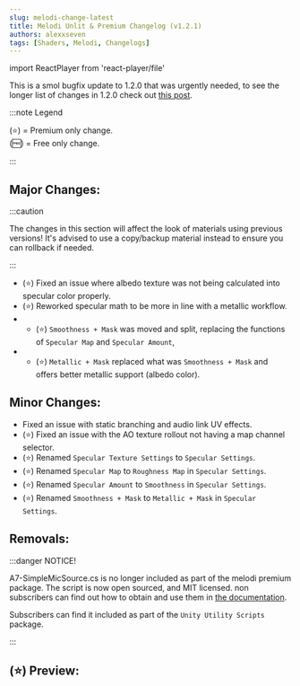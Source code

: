 ```yaml
---
slug: melodi-change-latest
title: Melodi Unlit & Premium Changelog (v1.2.1)
authors: alexxseven
tags: [Shaders, Melodi, Changelogs]
---
```

import ReactPlayer from 'react-player/file'

This is a smol bugfix update to 1.2.0 that was urgently needed, to see the longer list of changes in 1.2.0 check out [this post](/blog/melodi-change-v1-20-0).

:::note Legend

(⭐) = Premium only change.     
(🆓) = Free only change.

:::

## Major Changes:
:::caution

The changes in this section will affect the look of materials using previous versions! It's advised to use a copy/backup material instead to ensure you can rollback if needed.

:::
- (⭐) Fixed an issue where albedo texture was not being calculated into specular color properly.
- (⭐) Reworked specular math to be more in line with a metallic workflow.
- - (⭐) `Smoothness + Mask` was moved and split, replacing the functions of `Specular Map` and `Specular Amount`,
- - (⭐) `Metallic + Mask` replaced what was `Smoothness + Mask` and offers better metallic support (albedo color). 

## Minor Changes:
- Fixed an issue with static branching and audio link UV effects.
- (⭐) Fixed an issue with the AO texture rollout not having a map channel selector.
- (⭐) Renamed `Specular Texture Settings` to `Specular Settings`.
- (⭐) Renamed `Specular Map` to `Roughness Map` in `Specular Settings`.
- (⭐) Renamed `Specular Amount` to `Smoothness` in `Specular Settings`.
- (⭐) Renamed `Smoothness + Mask` to `Metallic + Mask` in `Specular Settings`.

## Removals:
:::danger NOTICE!

A7-SimpleMicSource.cs is no longer included as part of the melodi premium package. The script is now open sourced, and MIT licensed. non subscribers can find out how to obtain and use them in [the documentation](/category/miscellaneous).

Subscribers can find it included as part of the `Unity Utility Scripts` package.

:::
<!--truncate-->
## (⭐) Preview:

<div className='player-wrapper'>
    <ReactPlayer
        className='react-player'
        playing
        loop
        playsinline
        controls
        volume='1'
        muted
        url='https://share.alexxseven.com/5a7f8fdfc862.mp4'
        height='100%'
        width='100%'
    />
</div>